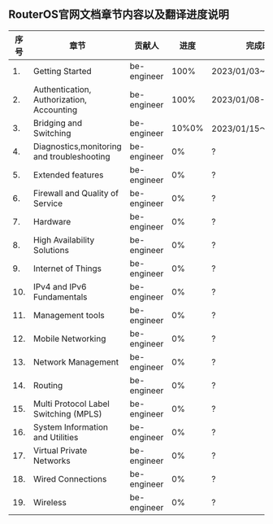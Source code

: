 ## RouterOS官网文档章节内容以及翻译进度说明

| 序号 | 章节                                        | 贡献人      | 进度  | 完成时间              |
| ---- | ------------------------------------------- | ----------- | ----- | --------------------- |
| 1.   | Getting Started                             | be-engineer | 100%  | 2023/01/03~2023/01/08 |
| 2.   | Authentication,  Authorization,  Accounting | be-engineer | 100%  | 2023/01/08-2023/01/15 |
| 3.   | Bridging and Switching                      | be-engineer | 10%0% | 2023/01/15～？        |
| 4.   | Diagnostics,monitoring and troubleshooting  | be-engineer | 0%    | ?                     |
| 5.   | Extended features                           | be-engineer | 0%    | ?                     |
| 6.   | Firewall and Quality of Service             | be-engineer | 0%    | ?                     |
| 7.   | Hardware                                    | be-engineer | 0%    | ?                     |
| 8.   | High Availability Solutions                 | be-engineer | 0%    | ?                     |
| 9.   | Internet of Things                          | be-engineer | 0%    | ?                     |
| 10.  | IPv4 and IPv6 Fundamentals                  | be-engineer | 0%    | ?                     |
| 11.  | Management tools                            | be-engineer | 0%    | ?                     |
| 12.  | Mobile Networking                           | be-engineer | 0%    | ?                     |
| 13.  | Network Management                          | be-engineer | 0%    | ?                     |
| 14.  | Routing                                     | be-engineer | 0%    | ?                     |
| 15.  | Multi Protocol Label Switching (MPLS)       | be-engineer | 0%    | ?                     |
| 16.  | System Information and Utilities            | be-engineer | 0%    | ?                     |
| 17.  | Virtual Private Networks                    | be-engineer | 0%    | ?                     |
| 18.  | Wired Connections                           | be-engineer | 0%    | ?                     |
| 19.  | Wireless                                    | be-engineer | 0%    | ?                     |
